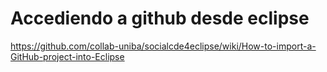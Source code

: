 
Accediendo a github desde eclipse
=================================

https://github.com/collab-uniba/socialcde4eclipse/wiki/How-to-import-a-GitHub-project-into-Eclipse
